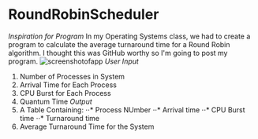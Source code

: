 # RoundRobinScheduler
_Inspiration for Program_
In my Operating Systems class, we had to create a program to calculate the average turnaround time for a Round Robin algorithm. I thought this was GitHub worthy so I'm going to post my program.
![screenshotofapp](https://user-images.githubusercontent.com/18653175/46627805-a5b44880-cb09-11e8-8e52-fcd73264c95d.png)
_User Input_
1. Number of Processes in System
2. Arrival Time for Each Process
3. CPU Burst for Each Process
4. Quantum Time
_Output_
1. A Table Containing:
⋅⋅* Process NUmber
⋅⋅* Arrival time
⋅⋅* CPU Burst time
⋅⋅* Turnaround time 
2. Average Turnaround Time for the System
